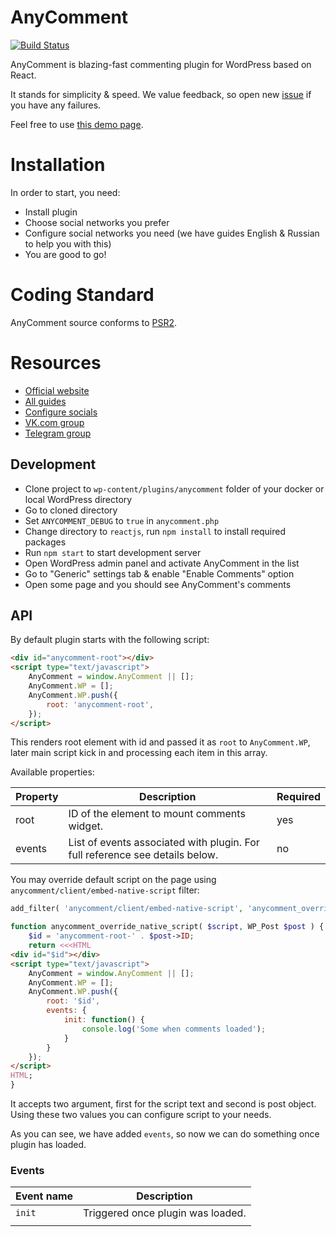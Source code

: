 # AnyComment 
[![Build Status](https://travis-ci.org/bologer/anycomment.io.svg?branch=master)](https://travis-ci.org/bologer/anycomment.io)

AnyComment is blazing-fast commenting plugin for WordPress based on React.

It stands for simplicity & speed. We value feedback, so open new [issue](https://github.com/bologer/anycomment.io/issues) if you have any failures.

Feel free to use [this demo page](https://anycomment.io/demo/).

# Installation 
In order to start, you need:

* Install plugin
* Choose social networks you prefer
* Configure social networks you need (we have guides English & Russian to help you with this)
* You are good to go!

# Coding Standard
AnyComment source conforms to [PSR2](https://www.php-fig.org/psr/psr-2/).

# Resources
* [Official website](http://anycomment.io/en/)
* [All guides](https://anycomment.io/en/category/tutorials/)
* [Configure socials](https://anycomment.io/en/category/tutorials/socials/)
* [VK.com group](http://vk.com/anycomment)
* [Telegram group](https://t.me/anycomment)


## Development 

- Clone project to `wp-content/plugins/anycomment` folder of your docker or local WordPress directory
- Go to cloned directory
- Set `ANYCOMMENT_DEBUG` to `true` in `anycomment.php`
- Change directory to `reactjs`, run `npm install` to install required packages
- Run `npm start` to start development server
- Open WordPress admin panel and activate AnyComment in the list
- Go to "Generic" settings tab & enable "Enable Comments" option
- Open some page and you should see AnyComment's comments

## API

By default plugin starts with the following script: 

```html
<div id="anycomment-root"></div>
<script type="text/javascript">
    AnyComment = window.AnyComment || [];
    AnyComment.WP = [];
    AnyComment.WP.push({
        root: 'anycomment-root',
    });
</script>
```

This renders root element with id and passed it as `root` to `AnyComment.WP`, later main script kick in and processing each item in this array. 


Available properties: 

| Property  |  Description  | Required  |
|---|---|---|
| root  | ID of the element to mount comments widget.  | yes |
| events  | List of events associated with plugin. For full reference see details below. | no  |


You may override default script on the page using `anycomment/client/embed-native-script` filter: 

```php
add_filter( 'anycomment/client/embed-native-script', 'anycomment_override_native_script', 11, 2 );

function anycomment_override_native_script( $script, WP_Post $post ) {
    $id = 'anycomment-root-' . $post->ID;
	return <<<HTML
<div id="$id"></div>
<script type="text/javascript">
    AnyComment = window.AnyComment || [];
    AnyComment.WP = [];
    AnyComment.WP.push({
        root: '$id',
        events: {
            init: function() {
                console.log('Some when comments loaded');
            }
        }
    });
</script>
HTML;
}
```

It accepts two argument, first for the script text and second is post object. Using these two values you can configure script to your needs.

As you can see, we have added `events`, so now we can do something once plugin has loaded.


### Events


| Event name | Description |
|-----|---|
| `init` | Triggered once plugin was loaded.  | init: function() |
|  | |
